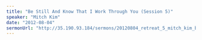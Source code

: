 ```yaml
---
title: "Be Still And Know That I Work Through You (Session 5)"
speaker: "Mitch Kim"
date: "2012-08-04"
sermonUrl: "http://35.190.93.184/sermons/20120804_retreat_5_mitch_kim_be_still_and_know_that_i_work_through_you.mp3"
---
```

